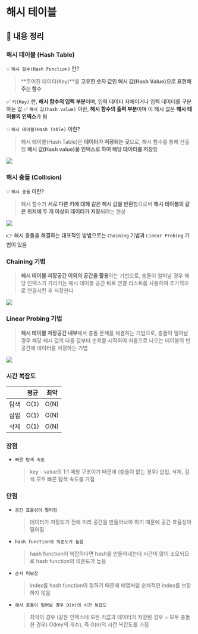 # 해시 테이블

## 📌 내용 정리

### 해시 테이블 (Hash Table)

💡 `해시 함수(Hash Function)` 란?

> **주어진 데이터(Key)**를 **고유한 숫자 값인 해시 값(Hash Value)으로 표현해주는 함수**

✅ `키(Key)` 란, **해시 함수의 입력 부분**이며, 입력 데이터 자체이거나 입력 데이터를 구분하는 값
✅ `해시 값(hash value)` 이란, **해시 함수의 출력 부분**이며 이 해시 값은 **해시 테이블의 인덱스**가 됨

💡 `해시 테이블(Hash Table)` 이란?

> 해시 테이블(Hash Table)은 **데이터가 저장되는 곳**으로, 해시 함수를 통해 산출된 **해시 값(Hash value)을 인덱스로 하여 해당 데이터를 저장**함

![](https://velog.velcdn.com/images/chtoqur/post/4ba65ca0-7611-47f3-8527-955dfede8c6e/image.png)

### 해시 충돌 (Collision)

💡 `해시 충돌` 이란?

> 해시 함수가 **서로 다른 키에 대해 같은 해시 값을 반환**함으로써 **해시 테이블의 같은 위치에 두 개 이상의 데이터가 저장**되려는 현상

![](https://velog.velcdn.com/images/chtoqur/post/f8f9b445-ac18-45b7-a15e-1a02f492efdd/image.png)

👉 해시 충돌을 해결하는 대표적인 방법으로는 `Chaining` 기법과 `Linear Probing` 기법이 있음

### Chaining 기법

> **해시 테이블 저장공간 이외의 공간을 활용**하는 기법으로, 충돌이 일어날 경우 해당 인덱스가 가리키는 해시 테이블 공간 뒤로 연결 리스트를 사용하여 추가적으로 연결시킨 후 저장한다

![](https://velog.velcdn.com/images/chtoqur/post/3df2eff0-93d8-4eef-87c0-8dfa7daa1e1a/image.png)

### Linear Probing 기법

> **해시 테이블 저장공간 내부**에서 충돌 문제를 해결하는 기법으로, 충돌이 일어날 경우 해당 해시 값의 다음 값부터 순회를 시작하여 처음으로 나오는 테이블의 빈 공간에 데이터를 저장하는 기법

![](https://velog.velcdn.com/images/chtoqur/post/44b328fc-2c58-43f7-811f-c7ae50e4b9ef/image.png)

### 시간 복잡도

|      | 평균 | 최악 |
| ---- | ---- | ---- |
| 탐색 | O(1) | O(N) |
| 삽입 | O(1) | O(N) |
| 삭제 | O(1) | O(N) |

### 장점

- `빠른 탐색 속도`
  
  > key - value의 1:1 매칭 구조이기 때문에 (충돌이 없는 경우) 삽입, 삭제, 검색 모두 빠른 탐색 속도를 가짐

### 단점

- `공간 효율성이 떨어짐`

  > 데이터가 저장되기 전에 미리 공간을 만들어놔야 하기 때문에 공간 효율성이 떨어짐

- `hash function의 의존도가 높음`

  > hash function이 복잡하다면 hash를 만들어내는데 시간이 많이 소모되므로 hash function의 의존도가 높음

- `순서 미보장`

  > index를 hash function이 정하기 때문에 배열처럼 순차적인 index를 보장하지 않음

- `해시 충돌이 일어날 경우 O(n)의 시간 복잡도`
  > 최악의 경우 (같은 인덱스에 모든 키값과 데이터가 저장된 경우 = 모두 충돌한 경우) O(key의 개수), 즉 O(n)의 시간 복잡도를 가짐
